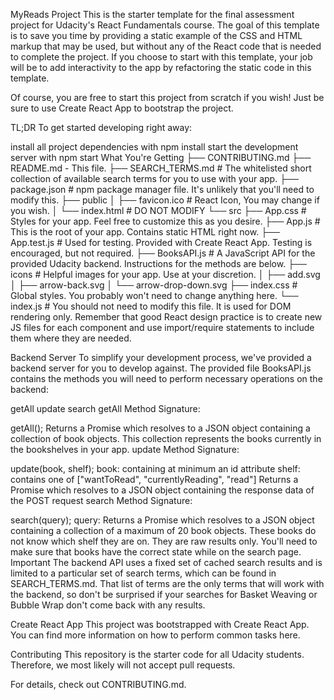 MyReads Project
This is the starter template for the final assessment project for Udacity's React Fundamentals course. The goal of this template is to save you time by providing a static example of the CSS and HTML markup that may be used, but without any of the React code that is needed to complete the project. If you choose to start with this template, your job will be to add interactivity to the app by refactoring the static code in this template.

Of course, you are free to start this project from scratch if you wish! Just be sure to use Create React App to bootstrap the project.

TL;DR
To get started developing right away:

install all project dependencies with npm install
start the development server with npm start
What You're Getting
├── CONTRIBUTING.md
├── README.md - This file.
├── SEARCH_TERMS.md # The whitelisted short collection of available search terms for you to use with your app.
├── package.json # npm package manager file. It's unlikely that you'll need to modify this.
├── public
│   ├── favicon.ico # React Icon, You may change if you wish.
│   └── index.html # DO NOT MODIFY
└── src
    ├── App.css # Styles for your app. Feel free to customize this as you desire.
    ├── App.js # This is the root of your app. Contains static HTML right now.
    ├── App.test.js # Used for testing. Provided with Create React App. Testing is encouraged, but not required.
    ├── BooksAPI.js # A JavaScript API for the provided Udacity backend. Instructions for the methods are below.
    ├── icons # Helpful images for your app. Use at your discretion.
    │   ├── add.svg
    │   ├── arrow-back.svg
    │   └── arrow-drop-down.svg
    ├── index.css # Global styles. You probably won't need to change anything here.
    └── index.js # You should not need to modify this file. It is used for DOM rendering only.
Remember that good React design practice is to create new JS files for each component and use import/require statements to include them where they are needed.

Backend Server
To simplify your development process, we've provided a backend server for you to develop against. The provided file BooksAPI.js contains the methods you will need to perform necessary operations on the backend:

getAll
update
search
getAll
Method Signature:

getAll();
Returns a Promise which resolves to a JSON object containing a collection of book objects.
This collection represents the books currently in the bookshelves in your app.
update
Method Signature:

update(book, shelf);
book: <Object> containing at minimum an id attribute
shelf: <String> contains one of ["wantToRead", "currentlyReading", "read"]
Returns a Promise which resolves to a JSON object containing the response data of the POST request
search
Method Signature:

search(query);
query: <String>
Returns a Promise which resolves to a JSON object containing a collection of a maximum of 20 book objects.
These books do not know which shelf they are on. They are raw results only. You'll need to make sure that books have the correct state while on the search page.
Important
The backend API uses a fixed set of cached search results and is limited to a particular set of search terms, which can be found in SEARCH_TERMS.md. That list of terms are the only terms that will work with the backend, so don't be surprised if your searches for Basket Weaving or Bubble Wrap don't come back with any results.

Create React App
This project was bootstrapped with Create React App. You can find more information on how to perform common tasks here.

Contributing
This repository is the starter code for all Udacity students. Therefore, we most likely will not accept pull requests.

For details, check out CONTRIBUTING.md.
